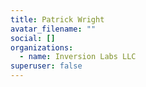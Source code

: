 ```yaml
---
title: Patrick Wright
avatar_filename: ""
social: []
organizations:
  - name: Inversion Labs LLC
superuser: false
---
```

